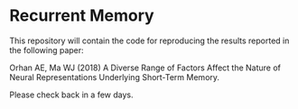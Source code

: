 # Recurrent Memory

This repository will contain the code for reproducing the results reported in the following paper:

Orhan AE, Ma WJ (2018) A Diverse Range of Factors Affect the Nature of Neural Representations Underlying Short-Term Memory.

Please check back in a few days.
